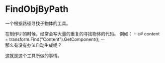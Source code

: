 # FindObjByPath
一个根据路径寻找子物体的工具。

在制作UI的时候，经常会写大量的重复的寻找物体的代码。
例如：
···c#
content = transform.Find("Content").GetComponent<RectTransform>();
···  
那么有没有办法自动生成呢？

这就是这个工具所做的事情。


